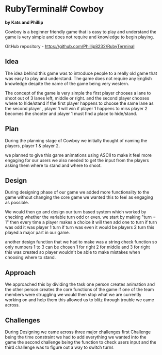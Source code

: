 # RubyTerminal# Cowboy

**by Kats and Phillip**

Cowboy is a beginner friendly game that is easy to play and understand the game is very simple and does not require and knowledge to begin playing.

GitHub repository - <https://github.com/Phillip8232/RubyTerminal>

## Idea 

The idea behind this game was to introduce people to a really old game that was easy to play and understand. The game does not require any English knowledge despite the name of the game being very western.

The concept of the game is very simple the first player chooses a lane to shoot out of 3 lanes left, middle or right. and the second player chooses where to hide/stand if the first player happens to choose the same lane as the second player , player 1 will win if player 1 happens to miss player 2 becomes the shooter and player 1 must find a place to hide/stand.

## Plan

During the planning stage of Cowboy we initially thought of naming the players, player 1 & player 2.

we planned to give this game animations using ASCII to make it feel more engaging for our users we also needed to get the input from the players asking them where to stand and where to shoot.

## Design

During designing phase of our game we added more functionality to the game without changing the core game we wanted this to feel as engaging as possible.

We would then go and design our turn based system which worked by checking whether the variable turn odd or even. we start by making "turn = 1" then every time a player makes a choice it will then add one to turn if turn was odd it was player 1 turn if turn was even it would be players 2 turn this played a major part in our game.

another design function that we had to make was a string check function so only numbers 1 to 3 can be chosen 1 for right 2 for middle and 3 for right this was created so player wouldn't be able to make mistakes when choosing where to stand.

## Approach

We approached this by dividing the task one person creates animation and the other person creates the core functions of the game if one of the team members were struggling we would then stop what we are currently working on and help them this allowed us to blitz through trouble we came across.

## Challenges 

During Designing we came across three major challenges first Challenge being the time constraint we had to add everything we wanted into the game the second challenge being the function to check users input and the third challenge was to figure out a way to switch turns



